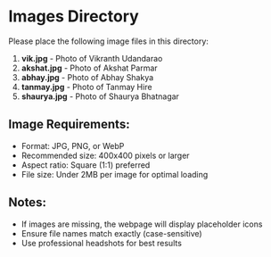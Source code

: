 # Images Directory

Please place the following image files in this directory:

1. **vik.jpg** - Photo of Vikranth Udandarao
2. **akshat.jpg** - Photo of Akshat Parmar
3. **abhay.jpg** - Photo of Abhay Shakya
4. **tanmay.jpg** - Photo of Tanmay Hire
5. **shaurya.jpg** - Photo of Shaurya Bhatnagar

## Image Requirements:
- Format: JPG, PNG, or WebP
- Recommended size: 400x400 pixels or larger
- Aspect ratio: Square (1:1) preferred
- File size: Under 2MB per image for optimal loading

## Notes:
- If images are missing, the webpage will display placeholder icons
- Ensure file names match exactly (case-sensitive)
- Use professional headshots for best results